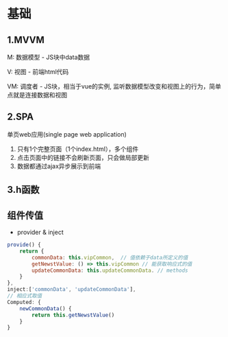 # 基础
## 1.MVVM
  M: 数据模型 - JS块中data数据

  V: 视图 - 前端html代码

  VM: 调度者 - JS块，相当于vue的实例, 监听数据模型改变和视图上的行为，简单点就是连接数据和视图

## 2.SPA
  单页web应用(single page web application)
  1. 只有1个完整页面（1个index.html），多个组件
  2. 点击页面中的链接不会刷新页面，只会做局部更新
  3. 数据都通过ajax异步展示到前端

## 3.h函数

## 组件传值
- provider & inject
``` js
provide() {
	return {
		commonData: this.vipCommon,  // 值依赖于data所定义的值
		getNewstValue: () => this.vipCommon // 能获取响应式的值
		updateCommonData: this.updateCommonData. // methods
	}
},
inject:['commonData', 'updateCommonData'],
// 相应式取值
Computed: {
    newCommonData() {
        return this.getNewstValue()
	}
}
```